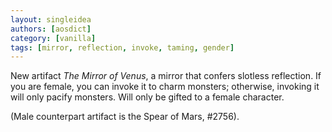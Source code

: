 ```yaml
---
layout: singleidea
authors: [aosdict]
category: [vanilla]
tags: [mirror, reflection, invoke, taming, gender]
---
```

New artifact *The Mirror of Venus*, a mirror that confers slotless reflection. If you are female, you can invoke it to charm monsters; otherwise, invoking it will only pacify monsters. Will only be gifted to a female character.

(Male counterpart artifact is the Spear of Mars, #2756).
